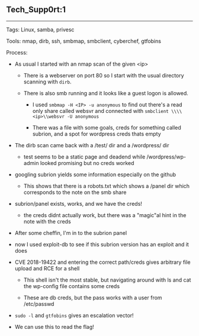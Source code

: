 ## Tech_Supp0rt:1

---

Tags: Linux, samba, privesc

Tools: nmap, dirb, ssh, smbmap, smbclient, cyberchef, gtfobins

Process:

* As usual I started with an nmap scan of the given \<ip\>

    * There is a webserver on port 80 so I start with the usual directory scanning with `dirb`.

    * There is also smb running and it looks like a guest logon is allowed.

        * I used `smbmap -H <IP> -u anonymous` to find out there's a read only share called websvr and connected with `smbclient \\\\<ip>\\websvr -U anonymous`

        * There was a file with some goals, creds for something called subrion, and a spot for wordpress creds thats empty

* The dirb scan came back with a /test/ dir and a /wordpress/ dir

    * test seems to be a static page and deadend while /wordpress/wp-admin looked promising but no creds worked

* googling subrion yields some information especially on the github

    * This shows that there is a robots.txt which shows a /panel dir which corresponds to the note on the smb share

* subrion/panel exists, works, and we have the creds!

    * the creds didnt actually work, but there was a "magic"al hint in the note with the creds

* After some cheffin, I'm in to the subrion panel

* now I used exploit-db to see if this subrion version has an exploit and it does

* CVE 2018-19422 and entering the correct path/creds gives arbitrary file upload and RCE for a shell

    * This shell isn't the most stable, but navigating around with ls and cat the wp-config file contains some creds

    * These are db creds, but the pass works with a user from /etc/passwd

* `sudo -l` and `gtfobins` gives an escalation vector!

* We can use this to read the flag!